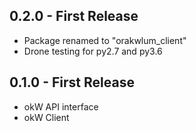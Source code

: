 ## 0.2.0 - First Release
* Package renamed to "orakwlum_client"
* Drone testing for py2.7 and py3.6

## 0.1.0 - First Release
* okW API interface
* okW Client
